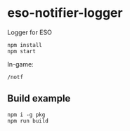 # eso-notifier-logger
Logger for ESO
```
npm install
npm start
```
In-game:
```
/notf
```
## Build example
```
npm i -g pkg
npm run build
```
